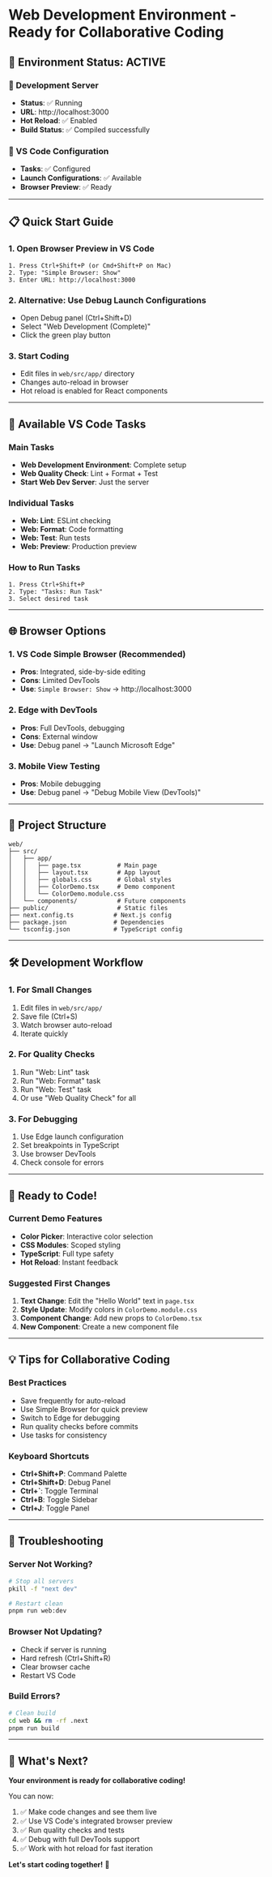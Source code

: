 # Web Development Environment - Ready for Collaborative Coding

## 🎉 Environment Status: **ACTIVE**

### 🚀 Development Server

- **Status**: ✅ Running
- **URL**: http://localhost:3000
- **Hot Reload**: ✅ Enabled
- **Build Status**: ✅ Compiled successfully

### 🔧 VS Code Configuration

- **Tasks**: ✅ Configured
- **Launch Configurations**: ✅ Available
- **Browser Preview**: ✅ Ready

---

## 📋 Quick Start Guide

### 1. Open Browser Preview in VS Code

```
1. Press Ctrl+Shift+P (or Cmd+Shift+P on Mac)
2. Type: "Simple Browser: Show"
3. Enter URL: http://localhost:3000
```

### 2. Alternative: Use Debug Launch Configurations

- Open Debug panel (Ctrl+Shift+D)
- Select "Web Development (Complete)"
- Click the green play button

### 3. Start Coding

- Edit files in `web/src/app/` directory
- Changes auto-reload in browser
- Hot reload is enabled for React components

---

## 🎯 Available VS Code Tasks

### Main Tasks

- **Web Development Environment**: Complete setup
- **Web Quality Check**: Lint + Format + Test
- **Start Web Dev Server**: Just the server

### Individual Tasks

- **Web: Lint**: ESLint checking
- **Web: Format**: Code formatting
- **Web: Test**: Run tests
- **Web: Preview**: Production preview

### How to Run Tasks

```
1. Press Ctrl+Shift+P
2. Type: "Tasks: Run Task"
3. Select desired task
```

---

## 🌐 Browser Options

### 1. VS Code Simple Browser (Recommended)

- **Pros**: Integrated, side-by-side editing
- **Cons**: Limited DevTools
- **Use**: `Simple Browser: Show` → http://localhost:3000

### 2. Edge with DevTools

- **Pros**: Full DevTools, debugging
- **Cons**: External window
- **Use**: Debug panel → "Launch Microsoft Edge"

### 3. Mobile View Testing

- **Pros**: Mobile debugging
- **Use**: Debug panel → "Debug Mobile View (DevTools)"

---

## 📁 Project Structure

```
web/
├── src/
│   ├── app/
│   │   ├── page.tsx          # Main page
│   │   ├── layout.tsx        # App layout
│   │   ├── globals.css       # Global styles
│   │   ├── ColorDemo.tsx     # Demo component
│   │   └── ColorDemo.module.css
│   └── components/           # Future components
├── public/                   # Static files
├── next.config.ts           # Next.js config
├── package.json             # Dependencies
└── tsconfig.json            # TypeScript config
```

---

## 🛠️ Development Workflow

### 1. For Small Changes

1. Edit files in `web/src/app/`
2. Save file (Ctrl+S)
3. Watch browser auto-reload
4. Iterate quickly

### 2. For Quality Checks

1. Run "Web: Lint" task
2. Run "Web: Format" task
3. Run "Web: Test" task
4. Or use "Web Quality Check" for all

### 3. For Debugging

1. Use Edge launch configuration
2. Set breakpoints in TypeScript
3. Use browser DevTools
4. Check console for errors

---

## 🎨 Ready to Code!

### Current Demo Features

- **Color Picker**: Interactive color selection
- **CSS Modules**: Scoped styling
- **TypeScript**: Full type safety
- **Hot Reload**: Instant feedback

### Suggested First Changes

1. **Text Change**: Edit the "Hello World" text in `page.tsx`
2. **Style Update**: Modify colors in `ColorDemo.module.css`
3. **Component Change**: Add new props to `ColorDemo.tsx`
4. **New Component**: Create a new component file

---

## 💡 Tips for Collaborative Coding

### Best Practices

- Save frequently for auto-reload
- Use Simple Browser for quick preview
- Switch to Edge for debugging
- Run quality checks before commits
- Use tasks for consistency

### Keyboard Shortcuts

- **Ctrl+Shift+P**: Command Palette
- **Ctrl+Shift+D**: Debug Panel
- **Ctrl+`**: Toggle Terminal
- **Ctrl+B**: Toggle Sidebar
- **Ctrl+J**: Toggle Panel

---

## 🚨 Troubleshooting

### Server Not Working?

```bash
# Stop all servers
pkill -f "next dev"

# Restart clean
pnpm run web:dev
```

### Browser Not Updating?

- Check if server is running
- Hard refresh (Ctrl+Shift+R)
- Clear browser cache
- Restart VS Code

### Build Errors?

```bash
# Clean build
cd web && rm -rf .next
pnpm run build
```

---

## 🎯 What's Next?

**Your environment is ready for collaborative coding!**

You can now:

1. ✅ Make code changes and see them live
2. ✅ Use VS Code's integrated browser preview
3. ✅ Run quality checks and tests
4. ✅ Debug with full DevTools support
5. ✅ Work with hot reload for fast iteration

**Let's start coding together!** 🚀
